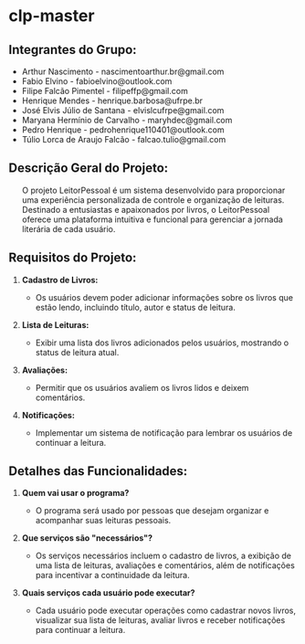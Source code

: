 # clp-master

## Integrantes do Grupo:

<ul>
    <li>Arthur Nascimento - nascimentoarthur.br@gmail.com</li>
    <li>Fabio Elvino - fabioelvino@outlook.com</li>
    <li>Filipe Falcão Pimentel - filipeffp@gmail.com</li>
    <li>Henrique Mendes - henrique.barbosa@ufrpe.br</li>
    <li>José Elvis Júlio de Santana - elvislcufrpe@gmail.com</li>
    <li>Maryana Hermínio de Carvalho - maryhdec@gmail.com</li>
    <li>Pedro Henrique - pedrohenrique110401@outlook.com</li>
    <li>Túlio Lorca de Araujo Falcão - falcao.tulio@gmail.com</li>
</ul>

## Descrição Geral do Projeto:

<ul>
    O projeto LeitorPessoal é um sistema desenvolvido para proporcionar uma experiência personalizada de controle e organização de leituras. Destinado a entusiastas e apaixonados por livros, o LeitorPessoal oferece uma plataforma intuitiva e funcional para gerenciar a jornada literária de cada usuário.
</ul>
    
## Requisitos do Projeto:
   
1. **Cadastro de Livros:**
   - Os usuários devem poder adicionar informações sobre os livros que estão lendo, incluindo título, autor e status de leitura.

2. **Lista de Leituras:**
   - Exibir uma lista dos livros adicionados pelos usuários, mostrando o status de leitura atual.

3. **Avaliações:**
   - Permitir que os usuários avaliem os livros lidos e deixem comentários.

4. **Notificações:**
   - Implementar um sistema de notificação para lembrar os usuários de continuar a leitura.

## Detalhes das Funcionalidades:

1. **Quem vai usar o programa?**
    - O programa será usado por pessoas que desejam organizar e acompanhar suas leituras pessoais.

2. **Que serviços são "necessários"?**
    - Os serviços necessários incluem o cadastro de livros, a exibição de uma lista de leituras, avaliações e comentários, além de notificações para incentivar a continuidade da leitura.

3. **Quais serviços cada usuário pode executar?**
    - Cada usuário pode executar operações como cadastrar novos livros, visualizar sua lista de leituras, avaliar livros e receber notificações para continuar a leitura.

